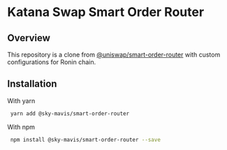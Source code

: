 # Katana Swap Smart Order Router

## Overview
This repository is a clone from [@uniswap/smart-order-router](https://github.com/Uniswap/smart-order-router/) with custom configurations for Ronin chain.

## Installation

With yarn

```bash
 yarn add @sky-mavis/smart-order-router
```

With npm

```bash
 npm install @sky-mavis/smart-order-router --save
```

